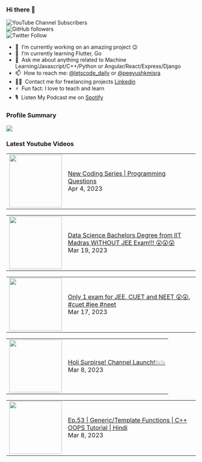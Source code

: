 ### Hi there 👋

![YouTube Channel Subscribers](https://img.shields.io/youtube/channel/subscribers/UCgmk1KXmrHXt_DO0kScyVmQ?style=social)  
![GitHub followers](https://img.shields.io/github/followers/misrapk?style=social)  
![Twitter Follow](https://img.shields.io/twitter/follow/peeyushkmisra?style=social)

- 🔭 &nbsp;I’m currently working on an amazing project :wink:
- 🌱 &nbsp;I’m currently learning Flutter, Go
- 💬 &nbsp;Ask me about anything related to Machine Learning/Javascript/C++/Python or Angular/React/Express/Django
- 📫 &nbsp;How to reach me: [@letscode_daily](https://www.instagram.com/letscode_daily/) or [@peeyushkmisra](https://www.instagram.com/peeyushkmisra/)
- 👨‍💻 &nbsp;Contact me for freelancing projects [Linkedin](https://www.linkedin.com/in/peeyushkmisra/)
- ⚡ &nbsp;Fun fact: I love to teach and learn
- 🎙 &nbsp;Listen My Podcast me on [Spotify](https://open.spotify.com/show/5HlTHA4yxnj56N1klajpQc)

### Profile Summary

![](https://github-profile-summary-cards.vercel.app/api/cards/profile-details?username=misrapk&theme=dracula)

### Latest Youtube Videos

<!-- YOUTUBE:START --><table><tr><td><a href="https://www.youtube.com/watch?v=sqKxjOrjHBM"><img width="140px" src="https://i.ytimg.com/vi/sqKxjOrjHBM/mqdefault.jpg"></a></td>
<td><a href="https://www.youtube.com/watch?v=sqKxjOrjHBM">New Coding Series | Programming Questions</a><br/>Apr 4, 2023</td></tr></table>
<table><tr><td><a href="https://www.youtube.com/watch?v=14_AvViFY6c"><img width="140px" src="https://i.ytimg.com/vi/14_AvViFY6c/mqdefault.jpg"></a></td>
<td><a href="https://www.youtube.com/watch?v=14_AvViFY6c">Data Science Bachelors Degree from IIT Madras WITHOUT JEE Exam!!! 😲😲😲</a><br/>Mar 19, 2023</td></tr></table>
<table><tr><td><a href="https://www.youtube.com/watch?v=OWD0YokH0sQ"><img width="140px" src="https://i.ytimg.com/vi/OWD0YokH0sQ/mqdefault.jpg"></a></td>
<td><a href="https://www.youtube.com/watch?v=OWD0YokH0sQ">Only 1 exam for JEE, CUET and NEET 😲😲.       #cuet #jee #neet</a><br/>Mar 17, 2023</td></tr></table>
<table><tr><td><a href="https://www.youtube.com/watch?v=hlHrKu9zha0"><img width="140px" src="https://i.ytimg.com/vi/hlHrKu9zha0/mqdefault.jpg"></a></td>
<td><a href="https://www.youtube.com/watch?v=hlHrKu9zha0">Holi Surpirse! Channel Launch!💥💥</a><br/>Mar 8, 2023</td></tr></table>
<table><tr><td><a href="https://www.youtube.com/watch?v=i5CZtyf0lrA"><img width="140px" src="https://i.ytimg.com/vi/i5CZtyf0lrA/mqdefault.jpg"></a></td>
<td><a href="https://www.youtube.com/watch?v=i5CZtyf0lrA">Ep.53 | Generic/Template Functions | C++ OOPS Tutorial |  Hindi</a><br/>Mar 8, 2023</td></tr></table>
<!-- YOUTUBE:END -->
